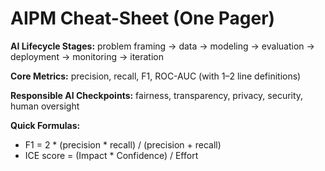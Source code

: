 # AIPM Cheat-Sheet (One Pager)

**AI Lifecycle Stages:** problem framing → data → modeling → evaluation → deployment → monitoring → iteration

**Core Metrics:** precision, recall, F1, ROC-AUC (with 1–2 line definitions)

**Responsible AI Checkpoints:** fairness, transparency, privacy, security, human oversight

**Quick Formulas:** 
- F1 = 2 * (precision * recall) / (precision + recall)
- ICE score = (Impact * Confidence) / Effort
